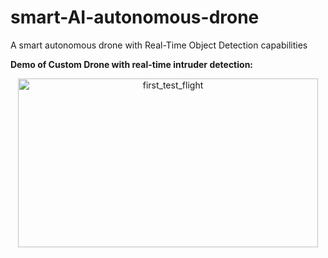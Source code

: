 # smart-AI-autonomous-drone

A smart autonomous drone with Real-Time Object Detection capabilities

**Demo of Custom Drone with real-time intruder detection:**

<p align="center"><img src="images/README/first_test_flight.gif" alt="first_test_flight" width="480" height="270"/></p>
